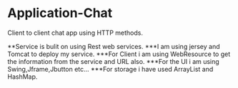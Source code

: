 # Application-Chat
Client to client chat app using HTTP methods. 

**Service is bulit on using Rest web services.
***I am using jersey and Tomcat to deploy my service.
***For Client i am using WebResource to get the information from the service and URL also.
***For the UI i am using Swing,Jframe,Jbutton etc...
***For storage i have used ArrayList and HashMap.
